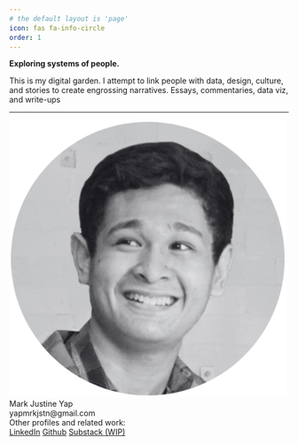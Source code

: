 ```yaml
---
# the default layout is 'page'
icon: fas fa-info-circle
order: 1
---
```

**Exploring systems of people.**
  <div class="about-us-description">
        <p> This is my digital garden. I attempt to link people with data, design, culture, and stories to create engrossing narratives. Essays, commentaries, data viz, and write-ups </p>
  </div>

---

  <div class="card-container">
    <div class="about-card">
      <img src= "/assets/profile.png" alt="Mark Justine Yap">
      <div class="name">Mark Justine Yap</div>
      <div class="description">yapmrkjstn@gmail.com
      </div>
      <div class="description">Other profiles and related work:
      </div>

 <div class="social-links">
    <a class="social-link" href="https://www.linkedin.com/in/mark-justine-yap-089250216/">LinkedIn</a>
    <a class="social-link" href="https://github.com/mrkjstnyap">Github</a>
        <a class="social-link" href="https://mrkjstnyap.github.io/about/">Substack (WIP)</a>
  </div>
    </div>